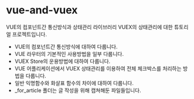 # vue-and-vuex

VUE의 컴포넌트간 통신방식과 상태관리 라이브러리 VUEX의 상태관리에 대한 튜토리얼 프로젝트입니다.

* VUE의 컴포넌트간 통신방식에 대하여 다룹니다.
* VUE 라우터의 기본적인 사용방법을 일부 다룹니다.
* VUEX Store의 운용방법에 대하여 다룹니다.
* VUE 어플리케이션에서 VUEX 상태관리를 이용하여 전체 체크박스를 처리하는 방법을 다룹니다. 
* 일반 익명함수와 화살표 함수의 차이에 대하여 다룹니다.
* _for_article 폴더는 글 작성을 위해 캡쳐해둔 파일들입니다.

